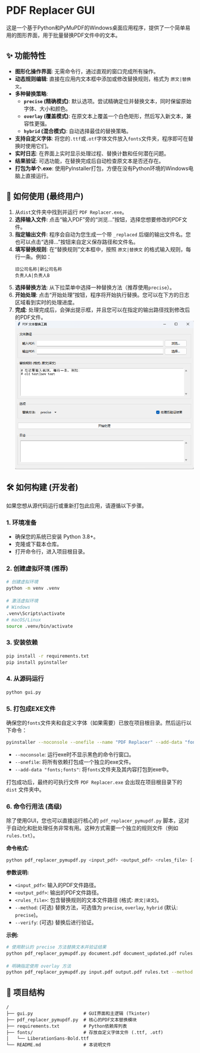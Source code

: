 # PDF Replacer GUI

这是一个基于Python和PyMuPDF的Windows桌面应用程序，提供了一个简单易用的图形界面，用于批量替换PDF文件中的文本。

## ✨ 功能特性

- **图形化操作界面**: 无需命令行，通过直观的窗口完成所有操作。
- **动态规则编辑**: 直接在应用内文本框中添加或修改替换规则，格式为 `原文|替换文`。
- **多种替换策略**:
  - **`precise` (精确模式)**: 默认选项。尝试精确定位并替换文本，同时保留原始字体、大小和颜色。
  - **`overlay` (覆盖模式)**: 在原文本上覆盖一个白色矩形，然后写入新文本，兼容性更强。
  - **`hybrid` (混合模式)**: 自动选择最佳的替换策略。
- **支持自定义字体**: 将您的`.ttf`或`.otf`字体文件放入`fonts`文件夹，程序即可在替换时使用它们。
- **实时日志**: 在界面上实时显示处理过程、替换计数和任何潜在问题。
- **结果验证**: 可选功能，在替换完成后自动检查原文本是否还存在。
- **打包为单个.exe**: 使用PyInstaller打包，方便在没有Python环境的Windows电脑上直接运行。

## 🚀 如何使用 (最终用户)

1.  从`dist`文件夹中找到并运行 `PDF Replacer.exe`。
2.  **选择输入文件**: 点击“输入PDF”旁的“浏览...”按钮，选择您想要修改的PDF文件。
3.  **指定输出文件**: 程序会自动为您生成一个带 `_replaced` 后缀的输出文件名。您也可以点击“选择...”按钮来自定义保存路径和文件名。
4.  **填写替换规则**: 在“替换规则”文本框中，按照 `原文|替换文` 的格式输入规则，每行一条。例如：
    ```
    旧公司名称|新公司名称
    负责人A|负责人B
    ```
5.  **选择替换方法**: 从下拉菜单中选择一种替换方法（推荐使用`precise`）。
6.  **开始处理**: 点击“开始处理”按钮，程序将开始执行替换。您可以在下方的日志区域看到实时的处理进度。
7.  **完成**: 处理完成后，会弹出提示框，并且您可以在指定的输出路径找到修改后的PDF文件。
![img.png](img.png)

## 🛠️ 如何构建 (开发者)

如果您想从源代码运行或重新打包此应用，请遵循以下步骤。

### 1. 环境准备

- 确保您的系统已安装 Python 3.8+。
- 克隆或下载本仓库。
- 打开命令行，进入项目根目录。

### 2. 创建虚拟环境 (推荐)

```bash
# 创建虚拟环境
python -m venv .venv

# 激活虚拟环境
# Windows
.venv\Scripts\activate
# macOS/Linux
source .venv/bin/activate
```

### 3. 安装依赖

```bash
pip install -r requirements.txt
pip install pyinstaller
```

### 4. 从源码运行

```bash
python gui.py
```

### 5. 打包成EXE文件

确保您的`fonts`文件夹和自定义字体（如果需要）已放在项目根目录。然后运行以下命令：

```bash
pyinstaller --noconsole --onefile --name "PDF Replacer" --add-data "fonts;fonts" gui.py
```
- `--noconsole`: 运行exe时不显示黑色的命令行窗口。
- `--onefile`: 将所有依赖打包成一个独立的exe文件。
- `--add-data "fonts;fonts"`: 将`fonts`文件夹及其内容打包到exe中。

打包成功后，最终的可执行文件 `PDF Replacer.exe` 会出现在项目根目录下的 `dist` 文件夹中。

### 6. 命令行用法 (高级)

除了使用GUI，您也可以直接运行核心的 `pdf_replacer_pymupdf.py` 脚本，这对于自动化和批处理任务非常有用。这种方式需要一个独立的规则文件（例如 `rules.txt`）。

**命令格式:**
```bash
python pdf_replacer_pymupdf.py <input_pdf> <output_pdf> <rules_file> [--method <method>] [--verify]
```

**参数说明:**
-   `<input_pdf>`: 输入的PDF文件路径。
-   `<output_pdf>`: 输出的PDF文件路径。
-   `<rules_file>`: 包含替换规则的文本文件路径 (格式: `原文|译文`)。
-   `--method`: (可选) 替换方法，可选值为 `precise`, `overlay`, `hybrid` (默认: `precise`)。
-   `--verify`: (可选) 替换后进行验证。

**示例:**
```bash
# 使用默认的 precise 方法替换文本并验证结果
python pdf_replacer_pymupdf.py document.pdf document_updated.pdf rules.txt --verify

# 明确指定使用 overlay 方法
python pdf_replacer_pymupdf.py input.pdf output.pdf rules.txt --method overlay
```

## 📂 项目结构

```
/
├── gui.py                   # GUI界面和主逻辑 (Tkinter)
├── pdf_replacer_pymupdf.py  # 核心的PDF文本替换模块
├── requirements.txt         # Python依赖库列表
├── fonts/                   # 存放自定义字体文件 (.ttf, .otf)
│   └── LiberationSans-Bold.ttf
└── README.md                # 本说明文件
```
